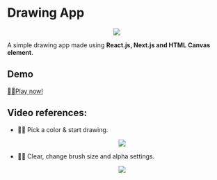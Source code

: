 # Drawing App

<p align="center">
  <img src="https://media.tenor.com/lZtboTIiaWMAAAAM/drawing.gif" />
</p>

A simple drawing app made using **React.js, Next.js and HTML Canvas element**.

## Demo

[🔗🔗Play now!](https://drawing-game.vercel.app/)

## Video references:

- 🤩🤩 Pick a color & start drawing.
  <p align="center">
    <img src="https://s11.gifyu.com/images/SWNwM.gif" />
  </p>
- 🎨🎨 Clear, change brush size and alpha settings.
    <p align="center">
    <img src="https://s11.gifyu.com/images/SWNwp.gif" />
  </p>

